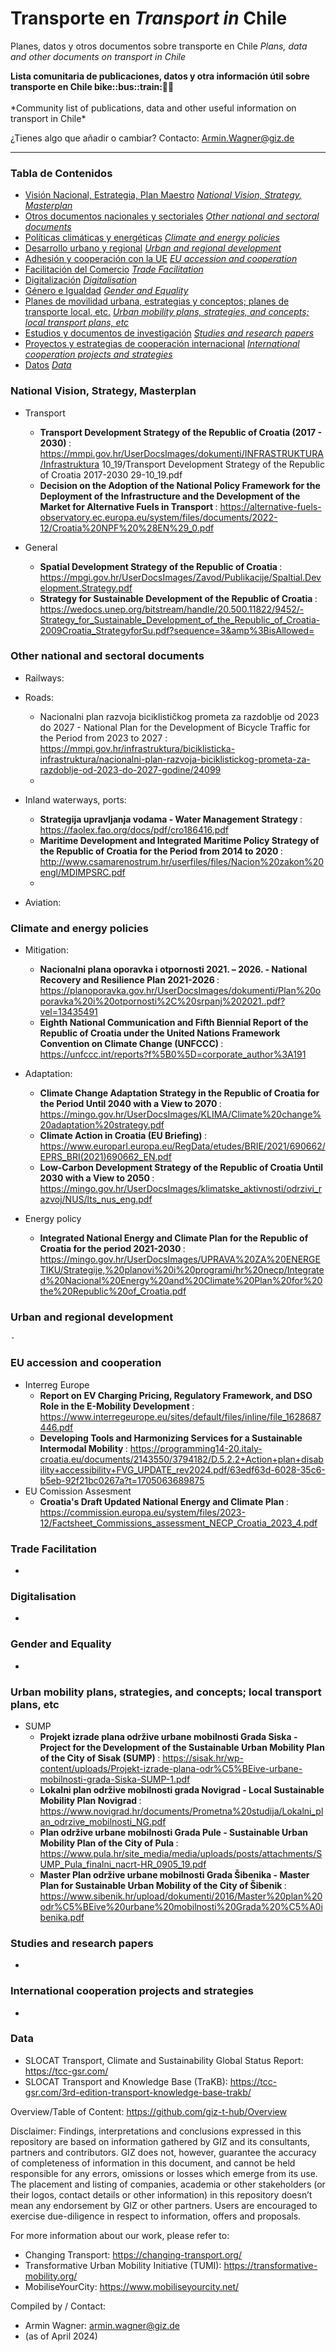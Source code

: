 # Transporte en *Transport in* Chile
Planes, datos y otros documentos sobre transporte en Chile *Plans, data and other documents on transport in Chile* 

<b> 
Lista comunitaria de publicaciones, datos y otra información útil sobre transporte en Chile bike::bus::train:🌳🚊
</b><br><br>
*Community list of publications, data and other useful information on transport in Chile*

¿Tienes algo que añadir o cambiar? Contacto: Armin.Wagner@giz.de

------------------------------

### Tabla de Contenidos

- [Visión Nacional, Estrategia, Plan Maestro](#Visión-Nacional-Estrategia-Plan-Maestro) *[National Vision, Strategy, Masterplan](#National-Vision-Strategy-Masterplan)*
- [Otros documentos nacionales y sectoriales](#Otros-documentos-nacionales-sectoriales) *[Other national and sectoral documents](#other-national-sectoral-documents)* 
- [Políticas climáticas y energéticas](#Políticas-climáticas-energéticas) *[Climate and energy policies](#climate-energy-policies)*
- [Desarrollo urbano y regional](#urbano) *[Urban and regional development](#urban)*
- [Adhesión y cooperación con la UE](#Adhesión-UE) *[EU accession and cooperation](#eu-accession)*
- [Facilitación del Comercio](#Facilitación-del-Comercio) *[Trade Facilitation](#trade-facilitation)*  
- [Digitalización](#Digitalización) *[Digitalisation](#digitalisation)*
- [Género e Igualdad](#Género) *[Gender and Equality](#gender)*
- [Planes de movilidad urbana, estrategias y conceptos; planes de transporte local, etc.](#planes-de-transporte-local) *[Urban mobility plans, strategies, and concepts; local transport plans, etc](#local-transport-plans)* 
- [Estudios y documentos de investigación](#Estudios-investigación) *[Studies and research papers](#studies-research)*
- [Proyectos y estrategias de cooperación internacional](#cooperación-internacional) *[International cooperation projects and strategies](#International-cooperation)*
- [Datos](#Datos) *[Data](#data)*

  
### National Vision, Strategy, Masterplan <a name="national-vision-strategy-masterplan"></a> 

- Transport
  	- <b> Transport Development Strategy of the Republic of Croatia (2017 - 2030) </b>: https://mmpi.gov.hr/UserDocsImages/dokumenti/INFRASTRUKTURA/Infrastruktura 10_19/Transport Development Strategy of the Republic of Croatia 2017-2030 29-10_19.pdf
	- <b> Decision on the Adoption of the National Policy Framework for the Deployment of the Infrastructure and the Development of the Market for Alternative Fuels in Transport </b>: https://alternative-fuels-observatory.ec.europa.eu/system/files/documents/2022-12/Croatia%20NPF%20%28EN%29_0.pdf

- General
	- <b> Spatial Development Strategy of the Republic of Croatia </b>: https://mpgi.gov.hr/UserDocsImages/Zavod/Publikacije/Spaltial.Development.Strategy.pdf
   	- <b> Strategy for Sustainable Development of the Republic of Croatia </b>: https://wedocs.unep.org/bitstream/handle/20.500.11822/9452/-Strategy_for_Sustainable_Development_of_the_Republic_of_Croatia-2009Croatia_StrategyforSu.pdf?sequence=3&amp%3BisAllowed=
   	  

### Other national and sectoral documents <a name="other-national-sectoral-documents"></a> 

- Railways:
 
- Roads:
  	- Nacionalni plan razvoja biciklističkog prometa za razdoblje od 2023 do 2027 - National Plan for the Development of Bicycle Traffic for the Period from 2023 to 2027 </b>: https://mmpi.gov.hr/infrastruktura/biciklisticka-infrastruktura/nacionalni-plan-razvoja-biciklistickog-prometa-za-razdoblje-od-2023-do-2027-godine/24099
  	- 
    
- Inland waterways, ports:
  	- <b> Strategija upravljanja vodama - Water Management Strategy </b>: https://faolex.fao.org/docs/pdf/cro186416.pdf
  	- <b> Maritime Development and Integrated Maritime Policy Strategy of the Republic of Croatia for the Period from 2014 to 2020 </b>: http://www.csamarenostrum.hr/userfiles/files/Nacion%20zakon%20engl/MDIMPSRC.pdf
  	- 
- Aviation:

### Climate and energy policies <a name="climate-energy-policies"></a> 

- Mitigation:
 	- <b> Nacionalni plana oporavka i otpornosti 2021. – 2026. - National Recovery and Resilience Plan 2021-2026 </b>: https://planoporavka.gov.hr/UserDocsImages/dokumenti/Plan%20oporavka%20i%20otpornosti%2C%20srpanj%202021..pdf?vel=13435491
	- <b> Eighth National Communication and Fifth Biennial Report of the Republic of Croatia under the United Nations Framework Convention on Climate Change (UNFCCC) </b>: https://unfccc.int/reports?f%5B0%5D=corporate_author%3A191
   
- Adaptation:
  	- <b> Climate Change Adaptation Strategy in the Republic of Croatia for the Period Until 2040 with a View to 2070 </b>: https://mingo.gov.hr/UserDocsImages/KLIMA/Climate%20change%20adaptation%20strategy.pdf
  	- <b> Climate Action in Croatia (EU Briefing) </b>: https://www.europarl.europa.eu/RegData/etudes/BRIE/2021/690662/EPRS_BRI(2021)690662_EN.pdf
  	- <b> Low-Carbon Development Strategy of the Republic of Croatia Until 2030 with a View to 2050 </b>: https://mingo.gov.hr/UserDocsImages/klimatske_aktivnosti/odrzivi_razvoj/NUS/lts_nus_eng.pdf

- Energy policy 
	- <b> Integrated National Energy and Climate Plan for the Republic of Croatia for the period 2021-2030 </b>: https://mingo.gov.hr/UserDocsImages/UPRAVA%20ZA%20ENERGETIKU/Strategije,%20planovi%20i%20programi/hr%20necp/Integrated%20Nacional%20Energy%20and%20Climate%20Plan%20for%20the%20Republic%20of_Croatia.pdf
  

### Urban and regional development <a name="urban"></a> 

 	- 

### EU accession and cooperation <a name="eu-accession"></a> 

- Interreg Europe
 	- <b> Report on EV Charging Pricing, Regulatory Framework, and DSO Role in the E-Mobility Development </b>: https://www.interregeurope.eu/sites/default/files/inline/file_1628687446.pdf
 	- <b> Developing Tools and Harmonizing Services for a Sustainable Intermodal Mobility </b>: https://programming14-20.italy-croatia.eu/documents/2143550/3794182/D.5.2.2+Action+plan+disability+accessibility+FVG_UPDATE_rev2024.pdf/63edf63d-6028-35c6-b5eb-92f21bc0267a?t=1705063689875
- EU Comission Assesment
  	- <b> Croatia's Draft Updated National Energy and Climate Plan </b>: https://commission.europa.eu/system/files/2023-12/Factsheet_Commissions_assessment_NECP_Croatia_2023_4.pdf

### Trade Facilitation <a name="trade-facilitation"></a> 

-

### Digitalisation <a name="digitalisation"></a>

-

### Gender and Equality <a name="gender"></a>

-

### Urban mobility plans, strategies, and concepts; local transport plans, etc <a name="local-transport-plans"></a>  

- SUMP
  	- <b> Projekt izrade plana održive urbane mobilnosti Grada Siska - Project for the Development of the Sustainable Urban Mobility Plan of the City of Sisak (SUMP) </b>: https://sisak.hr/wp-content/uploads/Projekt-izrade-plana-odr%C5%BEive-urbane-mobilnosti-grada-Siska-SUMP-1.pdf
  	- <b> Lokalni plan održive mobilnosti grada Novigrad - Local Sustainable Mobility Plan Novigrad </b>: https://www.novigrad.hr/documents/Prometna%20studija/Lokalni_plan_odrzive_mobilnosti_NG.pdf
  	- <b> Plan održive urbane mobilnosti Grada Pule - Sustainable Urban Mobility Plan of the City of Pula </b>: https://www.pula.hr/site_media/media/uploads/posts/attachments/SUMP_Pula_finalni_nacrt-HR_0905_19.pdf
  	- <b> Master Plan održive urbane mobilnosti Grada Šibenika - Master Plan for Sustainable Urban Mobility of the City of Šibenik </b>: https://www.sibenik.hr/upload/dokumenti/2016/Master%20plan%20odr%C5%BEive%20urbane%20mobilnosti%20Grada%20%C5%A0ibenika.pdf

### Studies and research papers <a name="studies-research"></a> 

-

### International cooperation projects and strategies <a name="international-cooperation"></a> 

-

### Data <a name="data"></a>

- SLOCAT Transport, Climate and Sustainability Global Status Report: https://tcc-gsr.com/ 
- SLOCAT Transport and Knowledge Base (TraKB):  https://tcc-gsr.com/3rd-edition-transport-knowledge-base-trakb/ 
 


Overview/Table of Content: https://github.com/giz-t-hub/Overview

Disclaimer: Findings, interpretations and conclusions expressed in this repository are based on information gathered by GIZ and its consultants, partners and contributors. GIZ does not, however, guarantee the accuracy of completeness of information in this document, and cannot be held responsible for any errors, omissions or losses which emerge from its use. The placement and listing of companies, academia or other stakeholders (or their logos, contact details or other information) in this repository doesn’t mean any endorsement by GIZ or other partners. Users are encouraged to exercise due-diligence in respect to information, offers and proposals.


For more information about our work, please refer to: 
- Changing Transport: https://changing-transport.org/
-	Transformative Urban Mobility Initiative (TUMI): https://transformative-mobility.org/
-	MobiliseYourCity: https://www.mobiliseyourcity.net/
		
Compiled by / Contact:
- Armin Wagner: armin.wagner@giz.de
- (as of April 2024)
